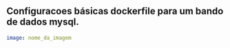 ## Configuracoes básicas dockerfile para um bando de dados mysql.

```yaml
image: nome_da_imagem
```